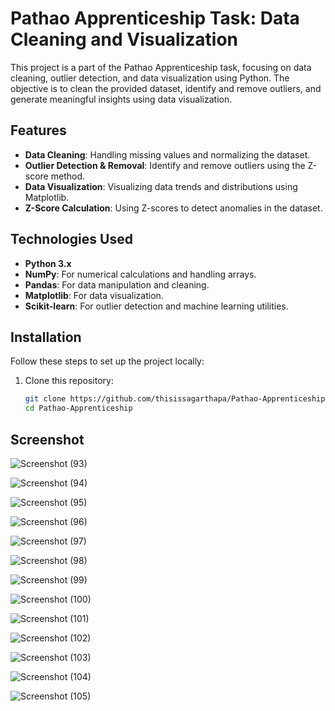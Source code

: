 # Pathao Apprenticeship Task: Data Cleaning and Visualization

This project is a part of the Pathao Apprenticeship task, focusing on data cleaning, outlier detection, and data visualization using Python. The objective is to clean the provided dataset, identify and remove outliers, and generate meaningful insights using data visualization.

## Features

- **Data Cleaning**: Handling missing values and normalizing the dataset.
- **Outlier Detection & Removal**: Identify and remove outliers using the Z-score method.
- **Data Visualization**: Visualizing data trends and distributions using Matplotlib.
- **Z-Score Calculation**: Using Z-scores to detect anomalies in the dataset.

## Technologies Used

- **Python 3.x**
- **NumPy**: For numerical calculations and handling arrays.
- **Pandas**: For data manipulation and cleaning.
- **Matplotlib**: For data visualization.
- **Scikit-learn**: For outlier detection and machine learning utilities.

## Installation

Follow these steps to set up the project locally:

1. Clone this repository:

   ```bash
   git clone https://github.com/thisissagarthapa/Pathao-Apprenticeship-task.git
   cd Pathao-Apprenticeship
## Screenshot
![Screenshot (93)](https://github.com/user-attachments/assets/ddac38e2-80a8-4cfc-9966-76d1ae3c471e)

![Screenshot (94)](https://github.com/user-attachments/assets/f8f961fc-2006-4761-ac34-7991ae6c931d)

![Screenshot (95)](https://github.com/user-attachments/assets/243572fb-50b6-4eaf-bbba-272db4cba8fe)

![Screenshot (96)](https://github.com/user-attachments/assets/7b2cf70c-6dd8-4f32-976f-bdd4cfc7a49e)

![Screenshot (97)](https://github.com/user-attachments/assets/5519ec97-d122-4848-b3da-9e8bb8e8e3f5)

![Screenshot (98)](https://github.com/user-attachments/assets/b7ad8a4d-d1d0-4b15-96c4-9092c24569fd)

![Screenshot (99)](https://github.com/user-attachments/assets/77e6537d-899a-46be-8b85-cfacb679bdd6)

![Screenshot (100)](https://github.com/user-attachments/assets/a98b6be6-fea3-4970-bf32-25cff0af5db2)

![Screenshot (101)](https://github.com/user-attachments/assets/0c96020d-1561-423a-8fcd-a7263a61cd16)

![Screenshot (102)](https://github.com/user-attachments/assets/9f288979-06c6-40b3-97d3-40eb34e15917)

![Screenshot (103)](https://github.com/user-attachments/assets/009a83ce-911d-4f00-943b-a777c108578f)

![Screenshot (104)](https://github.com/user-attachments/assets/346e69e5-baf4-49e4-9833-bb4331cecc3b)

![Screenshot (105)](https://github.com/user-attachments/assets/5fc9419a-1cc6-4e58-af68-dd0442e8e25d)
